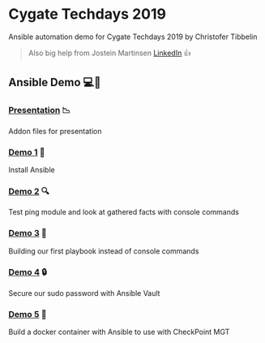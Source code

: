 # Cygate Techdays 2019
Ansible automation demo for Cygate Techdays 2019 by Christofer Tibbelin

> Also big help from Jostein Martinsen [LinkedIn](https://www.linkedin.com/in/josm/) :thumbsup:

## Ansible Demo :computer::penguin:

### [Presentation](presentation/) :chart_with_downwards_trend:
Addon files for presentation

### [Demo 1](demo1/) :dvd:
Install Ansible

### [Demo 2](demo2/) :mag:
Test ping module and look at gathered facts with console commands

### [Demo 3](demo3/) :book:
Building our first playbook instead of console commands

### [Demo 4](demo4/) :lock:
Secure our sudo password with Ansible Vault

### [Demo 5](demo5/) :whale:
Build a docker container with Ansible to use with CheckPoint MGT
